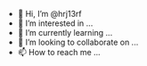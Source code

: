 - 👋 Hi, I’m @hrj13rf
- 👀 I’m interested in ...
- 🌱 I’m currently learning ...
- 💞️ I’m looking to collaborate on ...
- 📫 How to reach me ...

<!---
hrj13rf/hrj13rf is a ✨ special ✨ repository because its `README.md` (this file) appears on your GitHub profile.
You can click the Preview link to take a look at your changes.
--->
